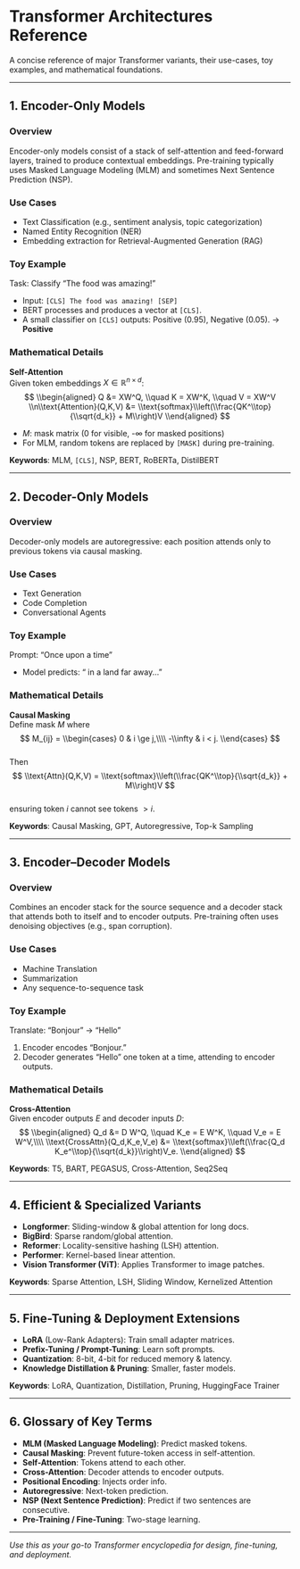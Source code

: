 # Transformer Architectures Reference

A concise reference of major Transformer variants, their use-cases, toy examples, and mathematical foundations.

---

## 1. Encoder-Only Models

### Overview
Encoder-only models consist of a stack of self-attention and feed-forward layers, trained to produce contextual embeddings. Pre-training typically uses Masked Language Modeling (MLM) and sometimes Next Sentence Prediction (NSP).

### Use Cases
- Text Classification (e.g., sentiment analysis, topic categorization)  
- Named Entity Recognition (NER)  
- Embedding extraction for Retrieval-Augmented Generation (RAG)  

### Toy Example
Task: Classify “The food was amazing!”  
- Input: `[CLS] The food was amazing! [SEP]`  
- BERT processes and produces a vector at `[CLS]`.  
- A small classifier on `[CLS]` outputs: Positive (0.95), Negative (0.05). → **Positive**

### Mathematical Details

**Self-Attention**  
Given token embeddings $X \in \mathbb{R}^{n \times d}$:  
$$
\\begin{aligned}
Q &= XW^Q, \\quad K = XW^K, \\quad V = XW^V \\n\\text{Attention}(Q,K,V) &= \\text{softmax}\\left(\\frac{QK^\\top}{\\sqrt{d_k}} + M\\right)V
\\end{aligned}
$$  
- $M$: mask matrix (0 for visible, -∞ for masked positions)  
- For MLM, random tokens are replaced by `[MASK]` during pre-training.

**Keywords**: MLM, `[CLS]`, NSP, BERT, RoBERTa, DistilBERT

---

## 2. Decoder-Only Models

### Overview
Decoder-only models are autoregressive: each position attends only to previous tokens via causal masking.

### Use Cases
- Text Generation  
- Code Completion  
- Conversational Agents  

### Toy Example
Prompt: “Once upon a time”  
- Model predicts: “ in a land far away...”

### Mathematical Details

**Causal Masking**  
Define mask $M$ where  
$$
M_{ij} = 
\\begin{cases}
0 & i \ge j,\\\\
-\\infty & i < j.
\\end{cases}
$$  
Then  
$$
\\text{Attn}(Q,K,V) = \\text{softmax}\\left(\\frac{QK^\\top}{\\sqrt{d_k}} + M\\right)V
$$  
ensuring token $i$ cannot see tokens $>i$.

**Keywords**: Causal Masking, GPT, Autoregressive, Top-k Sampling

---

## 3. Encoder–Decoder Models

### Overview
Combines an encoder stack for the source sequence and a decoder stack that attends both to itself and to encoder outputs. Pre-training often uses denoising objectives (e.g., span corruption).

### Use Cases
- Machine Translation  
- Summarization  
- Any sequence-to-sequence task  

### Toy Example
Translate: “Bonjour” → “Hello”  
1. Encoder encodes “Bonjour.”  
2. Decoder generates “Hello” one token at a time, attending to encoder outputs.

### Mathematical Details

**Cross-Attention**  
Given encoder outputs $E$ and decoder inputs $D$:  
$$
\\begin{aligned}
Q_d &= D W^Q, \\quad K_e = E W^K, \\quad V_e = E W^V,\\\\
\\text{CrossAttn}(Q_d,K_e,V_e) &= \\text{softmax}\\left(\\frac{Q_d K_e^\\top}{\\sqrt{d_k}}\\right)V_e.
\\end{aligned}
$$

**Keywords**: T5, BART, PEGASUS, Cross-Attention, Seq2Seq

---

## 4. Efficient & Specialized Variants

- **Longformer**: Sliding-window & global attention for long docs.  
- **BigBird**: Sparse random/global attention.  
- **Reformer**: Locality-sensitive hashing (LSH) attention.  
- **Performer**: Kernel-based linear attention.  
- **Vision Transformer (ViT)**: Applies Transformer to image patches.  

**Keywords**: Sparse Attention, LSH, Sliding Window, Kernelized Attention

---

## 5. Fine-Tuning & Deployment Extensions

- **LoRA** (Low-Rank Adapters): Train small adapter matrices.  
- **Prefix-Tuning / Prompt-Tuning**: Learn soft prompts.  
- **Quantization**: 8-bit, 4-bit for reduced memory & latency.  
- **Knowledge Distillation & Pruning**: Smaller, faster models.  

**Keywords**: LoRA, Quantization, Distillation, Pruning, HuggingFace Trainer

---

## 6. Glossary of Key Terms

- **MLM (Masked Language Modeling)**: Predict masked tokens.  
- **Causal Masking**: Prevent future-token access in self-attention.  
- **Self-Attention**: Tokens attend to each other.  
- **Cross-Attention**: Decoder attends to encoder outputs.  
- **Positional Encoding**: Injects order info.  
- **Autoregressive**: Next-token prediction.  
- **NSP (Next Sentence Prediction)**: Predict if two sentences are consecutive.  
- **Pre-Training / Fine-Tuning**: Two-stage learning.

---

*Use this as your go-to Transformer encyclopedia for design, fine-tuning, and deployment.*
